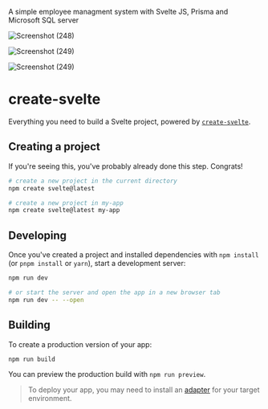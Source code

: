 A simple employee managment system with Svelte JS, Prisma and Microsoft SQL server




![Screenshot (248)](https://github.com/Brooksolomon/Employee-management-system/assets/86517756/3eedb528-a848-4b25-aea7-da3e4c2e1cd5)


![Screenshot (249)](https://github.com/Brooksolomon/Employee-management-system/assets/86517756/fb4b70ba-27db-4a93-bf09-c4cc4e18d121)


![Screenshot (249)](https://github.com/Brooksolomon/Employee-management-system/assets/86517756/7e7bb3a3-5b89-40d4-9f9b-94b6f05d71f8)



# create-svelte

Everything you need to build a Svelte project, powered by [`create-svelte`](https://github.com/sveltejs/kit/tree/master/packages/create-svelte).

## Creating a project

If you're seeing this, you've probably already done this step. Congrats!

```bash
# create a new project in the current directory
npm create svelte@latest

# create a new project in my-app
npm create svelte@latest my-app
```

## Developing

Once you've created a project and installed dependencies with `npm install` (or `pnpm install` or `yarn`), start a development server:

```bash
npm run dev

# or start the server and open the app in a new browser tab
npm run dev -- --open
```

## Building

To create a production version of your app:

```bash
npm run build
```

You can preview the production build with `npm run preview`.

> To deploy your app, you may need to install an [adapter](https://kit.svelte.dev/docs/adapters) for your target environment.
